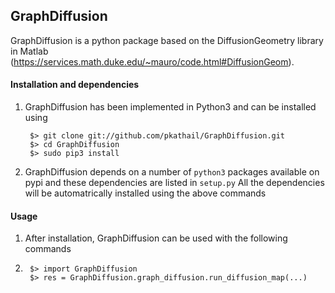 GraphDiffusion
--------------

GraphDiffusion is a python package based on the DiffusionGeometry library in Matlab (https://services.math.duke.edu/~mauro/code.html#DiffusionGeom). 

#### Installation and dependencies
1. GraphDiffusion has been implemented in Python3 and can be installed using

		$> git clone git://github.com/pkathail/GraphDiffusion.git
		$> cd GraphDiffusion
		$> sudo pip3 install

2. GraphDiffusion depends on a number of `python3` packages available on pypi and these dependencies are listed in `setup.py`
All the dependencies will be automatrically installed using the above commands

#### Usage
1. After installation, GraphDiffusion can be used with the following commands
2.
		$> import GraphDiffusion
		$> res = GraphDiffusion.graph_diffusion.run_diffusion_map(...)